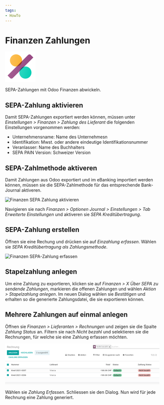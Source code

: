 ```yaml
---
tags:
- HowTo
---
```

# Finanzen Zahlungen
![icons_odoo_account_accountant](assets/icons_odoo_account_accountant.png)

SEPA-Zahlungen mit Odoo Finanzen abwickeln.

## SEPA-Zahlung aktivieren

Damit SEPA-Zahlungen exportiert werden können, müssen unter *Einstellungen > Finanzen > Zahlung des Lieferant* die folgenden Einstellungen vorgenommen werden:

* Unternehmensname: Name des Unternehmesn
* Identifikation: Mwst. oder andere eindeutige Identifikationsnummer
* Veranlasser: Name des Buchhalters
* SEPA PAIN Version: Schweizer Version

## SEPA-Zahlmethode aktiveren

Damit Zahlungen aus Odoo exportiert und im eBanking importiert werden können, müssen sie die SEPA-Zahlmethode für das entsprechende Bank-Journal aktiveren.

![Finanzen SEPA Zahlung aktivieren](assets/Finanzen%20SEPA%20Zahlung%20aktivieren.gif)

Navigieren sie nach *Finanzen > Optionen Journal > Einstellungen > Tab Erweiterte Einstellungen* und aktiveren sie *SEPA Kreditübertragung*.

## SEPA-Zahlung erstellen

Öffnen sie eine Rechung und drücken sie auf *Einzahlung erfassen*. Wählen sie *SEPA Kreditübertragung als Zahlungsmethode*.

![Finanzen SEPA-Zahlung erfassen](assets/Finanzen%20SEPA-Zahlung%20erfassen.gif)

## Stapelzahlung anlegen

Um eine Zahlung zu exportieren, klicken sie auf *Finanzen > X Über SEPA zu sendende Zahlungen*, markieren die offenen Zahlungen und wählen *Aktion > Stapelzahlung anlegen*. Im neuen Dialog wählen sie *Bestätigen* und erhalten so die generierte Zahlungsdatei, die sie exportieren können.

## Mehrere Zahlungen auf einmal anlegen

Öffnen sie *Finanzen > Lieferanten > Rechnungen* und zeigen sie die Spalte *Zahlung Status* an. Filtern sie nach *Nicht bezahl* und selektieren sie die Rechnungen, für welche sie eine Zahlung erfassen möchten.

![](assets/Finanzen%20Zahlungen%20erfassen.png)

Wählen sie *Zahlung Erfassen*. Schliessen sie den Dialog. Nun wird für jede Rechnung eine Zahlung generiert.